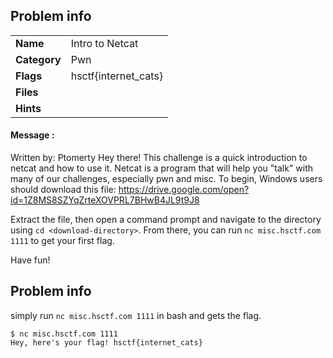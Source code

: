 ## Problem info
<table>
  <tr>
    <td><strong>Name</strong></td>
    <td>Intro to Netcat</td>
  </tr>
  <tr>
    <td><strong>Category</strong></td>
    <td>Pwn</td>
  </tr>
  <tr>
    <td><strong>Flags</strong></td>
    <td>hsctf{internet_cats}</td>
  </tr>
  <tr>
    <td><strong>Files</strong></td>
    <td></td>
  </tr>
  <tr>
    <td><strong>Hints</strong></td>
    <td></td>
  </tr>
</table>

#### Message :

Written by: Ptomerty
Hey there! This challenge is a quick introduction to netcat and how to use it. Netcat is a program that will help you "talk" with many of our challenges, especially pwn and misc. To begin, Windows users should download this file: https://drive.google.com/open?id=1Z8MS8SZYqZrteXOVPRL7BHwB4JL9t9J8

Extract the file, then open a command prompt and navigate to the directory using `cd <download-directory>`. From there, you can run `nc misc.hsctf.com 1111` to get your first flag.

Have fun!

## Problem info
simply run `nc misc.hsctf.com 1111` in bash and gets the flag.
```
$ nc misc.hsctf.com 1111
Hey, here's your flag! hsctf{internet_cats}
```
